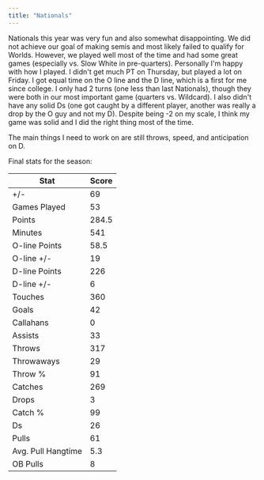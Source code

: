 ```yaml
---
title: "Nationals"
---
```


Nationals this year was very fun and also somewhat disappointing. We did not achieve our goal of making semis and most likely failed to qualify for Worlds. However, we played well most of the time and had some great games (especially vs. Slow White in pre-quarters). Personally I'm happy with how I played. I didn't get much PT on Thursday, but played a lot on Friday. I got equal time on the O line and the D line, which is a first for me since college. I only had 2 turns (one less than last Nationals), though they were both in our most important game (quarters vs. Wildcard). I also didn't have any solid Ds (one got caught by a different player, another was really a drop by the O guy and not my D). Despite being -2 on my scale, I think my game was solid and I did the right thing most of the time. 

The main things I need to work on are still throws, speed, and anticipation on D.

Final stats for the season:

Stat | Score
--- | ---
+/- | 69
Games Played | 53
Points | 284.5
Minutes | 541
O-line Points | 58.5
O-line +/- | 19
D-line Points | 226
D-line +/- | 6
Touches | 360
Goals | 42
Callahans | 0
Assists | 33
Throws | 317
Throwaways | 29
Throw % | 91
Catches | 269
Drops | 3
Catch % | 99
Ds | 26
Pulls | 61
Avg. Pull Hangtime | 5.3
OB Pulls | 8
